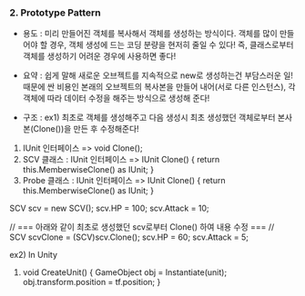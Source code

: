 ### 2. Prototype Pattern

- 용도 :
  미리 만들어진 객체를 복사해서 객체를 생성하는 방식이다.
  객체를 많이 만들어야 할 경우, 객체 생성에 드는 코딩 분량을 현저히 줄일 수 있다!
  즉, 클래스로부터 객체를 생성하기 어려운 경우에 사용하면 좋다!

- 요약 :
  쉽게 말해 새로운 오브젝트를 지속적으로 new로 생성하는건 부담스러운 일!
  때문에 싼 비용인 본래의 오브젝트의 복사본을 만들어 내어(서로 다른 인스턴스),
  각 객체에 따라 데이터 수정을 해주는 방식으로 생성해 준다!

- 구조 :
  ex1)
  최초로 객체를 생성해주고
  다음 생성시 최초 생성했던 객체로부터 본사본(Clone())을 만든 후 수정해준다!

1. IUnit 인터페이스 => void Clone();
2. SCV 클래스 : IUnit 인터페이스 => IUnit Clone() { return this.MemberwiseClone() as IUnit; }
3. Probe 클래스 : IUnit 인터페이스 => IUnit Clone() { return this.MemberwiseClone() as IUnit; }

SCV scv = new SCV();
scv.HP = 100;
scv.Attack = 10;

// === 아래와 같이 최초로 생성했던 scv로부터 Clone() 하여 내용 수정 === //<br>
SCV scvClone = (SCV)scv.Clone();
scv.HP = 60;
scv.Attack = 5;

ex2) In Unity

1.  void CreateUnit()
    {
    GameObject obj = Instantiate(unit);
    obj.transform.position = tf.position;
    }
